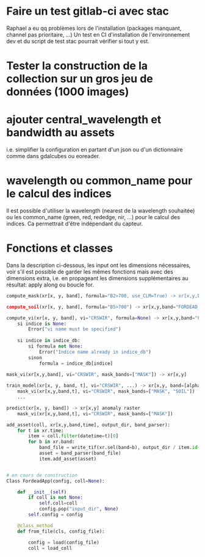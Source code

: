 # Faire un test gitlab-ci avec stac
Raphael a eu qq problèmes lors de l'installation (packages manquant, channel pas prioritaire, ...)
Un test en CI d'installation de l'environnement dev et du script de test stac pourrait vérifier si tout y est.

# Tester la construction de la collection sur un gros jeu de données (1000 images)

# ajouter central_wavelength et bandwidth au assets
i.e. simplifier la configuration en partant d'un json ou d'un dictionnaire comme
dans gdalcubes ou eoreader.

# wavelength ou common_name pour le calcul des indices
Il est possible d'utiliser la wavelength (nearest de la wavelength souhaitée) ou
les common_name (green, red, rededge, nir, ...) pour le calcul des indices.
Ca permettrait d'être indépendant du capteur.

# Fonctions et classes

Dans la description ci-dessous, les input ont les dimensions nécessaires, voir s'il est possible de garder les mêmes fonctions mais avec des dimensions extra, i.e. en propageant les dimensions supplémentaires au résultat: apply along ou boucle for.

```python
compute_mask(xr[x, y, band], formula="B2>700, use_CLM=True) -> xr[x,y,band="FORDEAD_MASK"]

compute_soil(xr[x, y, band], formula="B5>700") -> xr[x,y,band="FORDEAD_SOIL"]

compute_vi(xr[x, y, band], vi="CRSWIR", formula=None) -> xr[x,y,band="FORDEAD_VI_{indice}"]
    si indice is None:
        Error("vi name must be specified")
    
    si indice in indice_db:
        si formula not None:
            Error("Indice name already in indice_db")
        sinon
            formula = indice_db[indice]
    
mask_vi(xr[x,y,band], vi="CRSWIR", mask_bands=["MASK"]) -> xr[x,y]

train_model(xr[x, y, band, t], vi="CRSWIR", ...) -> xr[x,y, band=[alpha_1, alpha_2, ..., enddate]] raster of parameters of the model and enddate
    mask_vi(xr[x,y,band,t], vi="CRSWIR", mask_bands=["MASK", "SOIL"])
    ...

predict(xr[x, y, band]) -> xr[x,y] anomaly raster
    mask_vi(xr[x,y,band,t], vi="CRSWIR", mask_bands=["MASK"])

add_asset(coll, xr[x,y,band,time], output_dir, band_parser):
    for t in xr.time:
        item = coll.filter(datetime=t)[0]
        for b in xr.band:
            band_file = write_tif(xr.sel(band=b), output_dir / item.id+f'_{b}.tif')
            asset = band_parser(band_file)
            item.add_asset(asset)


# en cours de construction
Class FordeadApp(config, coll=None):

    def __init__(self)
        if coll is not None:
            self.coll=coll
            config.pop("input_dir", None)
        self.config = config

    @class_method
    def from_file(cls, config_file):

        config = load(config_file)
        coll = load_coll
```

